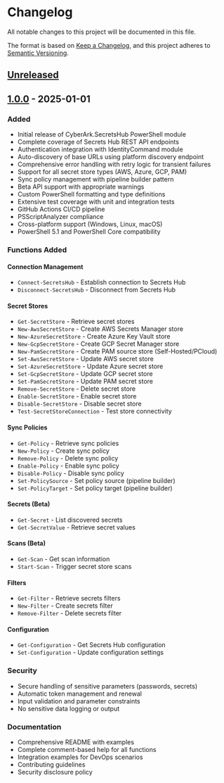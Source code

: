# Changelog

All notable changes to this project will be documented in this file.

The format is based on [Keep a Changelog](https://keepachangelog.com/en/1.0.0/),
and this project adheres to [Semantic Versioning](https://semver.org/spec/v2.0.0.html).

## [Unreleased]

## [1.0.0] - 2025-01-01

### Added
- Initial release of CyberArk.SecretsHub PowerShell module
- Complete coverage of Secrets Hub REST API endpoints
- Authentication integration with IdentityCommand module
- Auto-discovery of base URLs using platform discovery endpoint
- Comprehensive error handling with retry logic for transient failures
- Support for all secret store types (AWS, Azure, GCP, PAM)
- Sync policy management with pipeline builder pattern
- Beta API support with appropriate warnings
- Custom PowerShell formatting and type definitions
- Extensive test coverage with unit and integration tests
- GitHub Actions CI/CD pipeline
- PSScriptAnalyzer compliance
- Cross-platform support (Windows, Linux, macOS)
- PowerShell 5.1 and PowerShell Core compatibility

### Functions Added

#### Connection Management
- `Connect-SecretsHub` - Establish connection to Secrets Hub
- `Disconnect-SecretsHub` - Disconnect from Secrets Hub

#### Secret Stores
- `Get-SecretStore` - Retrieve secret stores
- `New-AwsSecretStore` - Create AWS Secrets Manager store
- `New-AzureSecretStore` - Create Azure Key Vault store  
- `New-GcpSecretStore` - Create GCP Secret Manager store
- `New-PamSecretStore` - Create PAM source store (Self-Hosted/PCloud)
- `Set-AwsSecretStore` - Update AWS secret store
- `Set-AzureSecretStore` - Update Azure secret store
- `Set-GcpSecretStore` - Update GCP secret store
- `Set-PamSecretStore` - Update PAM secret store
- `Remove-SecretStore` - Delete secret store
- `Enable-SecretStore` - Enable secret store
- `Disable-SecretStore` - Disable secret store
- `Test-SecretStoreConnection` - Test store connectivity

#### Sync Policies
- `Get-Policy` - Retrieve sync policies
- `New-Policy` - Create sync policy
- `Remove-Policy` - Delete sync policy
- `Enable-Policy` - Enable sync policy
- `Disable-Policy` - Disable sync policy
- `Set-PolicySource` - Set policy source (pipeline builder)
- `Set-PolicyTarget` - Set policy target (pipeline builder)

#### Secrets (Beta)
- `Get-Secret` - List discovered secrets
- `Get-SecretValue` - Retrieve secret values

#### Scans (Beta)
- `Get-Scan` - Get scan information
- `Start-Scan` - Trigger secret store scans

#### Filters
- `Get-Filter` - Retrieve secrets filters
- `New-Filter` - Create secrets filter
- `Remove-Filter` - Delete secrets filter

#### Configuration
- `Get-Configuration` - Get Secrets Hub configuration
- `Set-Configuration` - Update configuration settings

### Security
- Secure handling of sensitive parameters (passwords, secrets)
- Automatic token management and renewal
- Input validation and parameter constraints
- No sensitive data logging or output

### Documentation
- Comprehensive README with examples
- Complete comment-based help for all functions
- Integration examples for DevOps scenarios
- Contributing guidelines
- Security disclosure policy

[Unreleased]: https://github.com/cyberark/CyberArk.SecretsHub/compare/v1.0.0...HEAD
[1.0.0]: https://github.com/cyberark/CyberArk.SecretsHub/releases/tag/v1.0.0
